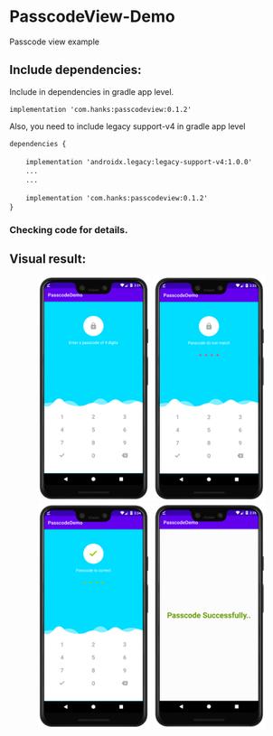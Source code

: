 # PasscodeView-Demo
Passcode view example

## Include dependencies: 

Include in dependencies in gradle app level.

```
implementation 'com.hanks:passcodeview:0.1.2'
```
Also, you need to include legacy support-v4 in gradle app level

```
dependencies {

    implementation 'androidx.legacy:legacy-support-v4:1.0.0'
    ...
    ...

    implementation 'com.hanks:passcodeview:0.1.2'
}
```

### Checking code for details.

## Visual result:
<p align = "center">
<img src="/images/01.png" width="200"> <img src="/images/02.png" width="200"> <img src="/images/03.png" width="200"> <img src="/images/04.png" width="200">
</p>
